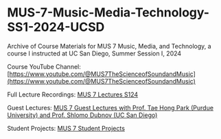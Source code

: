 # MUS-7-Music-Media-Technology-SS1-2024-UCSD
Archive of Course Materials for MUS 7 Music, Media, and Technology, a course I instructed at UC San Diego, Summer Session I, 2024

Course YouTube Channel: [https://www.youtube.com/@MUS7TheScienceofSoundandMusic](https://www.youtube.com/@MUS7TheScienceofSoundandMusic)

Full Lecture Recordings: [MUS 7 Lectures S124](https://www.youtube.com/playlist?list=PLWSd-mlbNCAX3l8j3lmuZ2FKqvuhBW15i)

Guest Lectures: [MUS 7 Guest Lectures with Prof. Tae Hong Park (Purdue University) and Prof. Shlomo Dubnov (UC San Diego)](https://www.youtube.com/playlist?list=PLWSd-mlbNCAXcxYRAbE4AXE0NDoW8r5v5)

Student Projects: [MUS 7 Student Projects](https://www.youtube.com/playlist?list=PLWSd-mlbNCAXGuHol150IQzNKxfHTOXAq)
